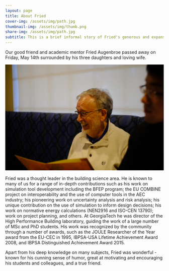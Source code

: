 ```yaml
---
layout: page
title: About Fried
cover-img: /assets/img/path.jpg
thumbnail-img: /assets/img/thumb.png
share-img: /assets/img/path.jpg
subtitle: This is a brief informal story of Fried's generous and expansive career
---
```


Our good friend and academic mentor Fried Augenbroe passed away on Friday, May 14th surrounded by his three daughters and loving wife. 

![Fried](assets/img/Fried04s.JPG)
 
Fried was a thought leader in the building science area. He is known to many of us for a range of in-depth contributions such as his work on simulation tool development including the BFEP program; the EU COMBINE project on interoperability and the use of computer tools in the AEC industry; his pioneering work on uncertainty analysis and risk analysis; his unique contribution on the use of simulation to inform design decisions; his work on normative energy calculations (NEN2916 and ISO-CEN 13790); work on project planning, and others. At GeorgiaTech he was director of the High Performance Building laboratory, guiding the work of a large number of MSc and PhD students. His work was recognized by the community through a number of awards, such as the JOULE Researcher of the Year award from the EU-CEC in 1995, IBPSA-USA Lifetime Achievement Award 2008, and IBPSA Distinguished Achievement Award 2015. 
 
Apart from his deep knowledge on many subjects, Fried was wonderful - known for his cunning sense of humor, great at motivating and encouraging his students and colleagues, and a true friend.  



